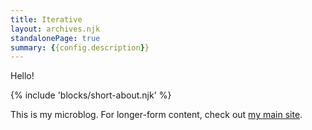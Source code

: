```yaml
---
title: Iterative
layout: archives.njk
standalonePage: true
summary: {{config.description}}
---
```


Hello!

{% include 'blocks/short-about.njk' %}

This is my microblog. For longer-form content, check out [my main site](https://v5.chriskrycho.com).
